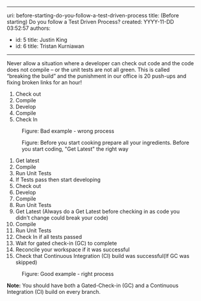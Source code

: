 

---
uri: before-starting-do-you-follow-a-test-driven-process
title: (Before starting) Do you follow a Test Driven Process?
created: YYYY-11-DD 03:52:57
authors:
  - id: 5
    title: Justin King
  - id: 6
    title: Tristan Kurniawan
---




<span class='intro'> Never allow a situation where a developer can check out code and the code does not compile – or the unit tests are not all green. This is called “breaking the build” and the punishment in our office is 20 push-ups and fixing broken links for an hour! 
 </span>

<dl class="bad"><dt><ol><li>Check out</li><li>Compile</li><li>Develop</li><li>Compile</li><li>Check In</li></ol></dt><dd>Figure&#58; Bad example - wrong process</dd></dl><dl class="image"><dt> 
      <img src="/PublishingImages/BeforeCoding.jpg" alt="" /> 
   </dt><dd>Figure&#58; Before you start cooking prepare all your ingredients. Before you start coding, &quot;Get Latest&quot; the right way</dd></dl><dl class="good"><dt><ol><li>Get latest </li><li>Compile </li><li>Run Unit Tests </li><li>If Tests pass then start developing </li><li>Check out </li><li>Develop </li><li>Compile </li><li>Run Unit Tests </li><li>Get Latest (Always do a Get Latest before checking in as code you didn't change could break your code) </li><li>Compile </li><li>Run Unit Tests </li><li>Check In if all tests passed </li><li>Wait for gated check-in (GC) to complete </li><li>Reconcile your workspace if it was successful </li><li>Check that Continuous Integration (CI) build was successful(If GC was skipped) </li></ol></dt><dd>Figure&#58; Good example - right​ process</dd></dl><p>
   <strong>Note&#58;</strong> You should have both a Gated-Check-in (GC) and a Continuous Integration (CI) build on every branch.</p>​


